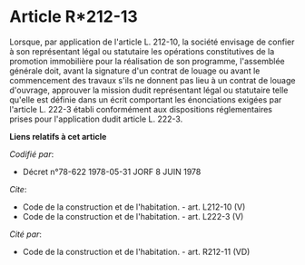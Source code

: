 # Article R*212-13

Lorsque, par application de l'article L. 212-10, la société envisage de confier à son représentant légal ou statutaire les
opérations constitutives de la promotion immobilière pour la réalisation de son programme, l'assemblée générale doit, avant
la signature d'un contrat de louage ou avant le commencement des travaux s'ils ne donnent pas lieu à un contrat de louage
d'ouvrage, approuver la mission dudit représentant légal ou statutaire telle qu'elle est définie dans un écrit comportant les
énonciations exigées par l'article L. 222-3 établi conformément aux dispositions réglementaires prises pour l'application
dudit article L. 222-3.

**Liens relatifs à cet article**

_Codifié par_:

  - Décret n°78-622 1978-05-31 JORF 8 JUIN 1978

_Cite_:

  - Code de la construction et de l'habitation. - art. L212-10 (V)
  - Code de la construction et de l'habitation. - art. L222-3 (V)

_Cité par_:

  - Code de la construction et de l'habitation. - art. R212-11 (VD)
